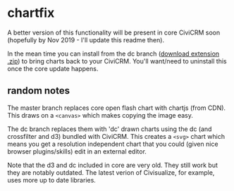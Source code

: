 # chartfix

A better version of this functionality will be present in core CiviCRM soon (hopefully by Nov 2019 - I'll update this readme then).

In the mean time you can install from the dc branch ([download extension .zip](https://github.com/artfulrobot/chartfix/archive/dc.zip)) to bring charts back to your CiviCRM. You'll want/need to uninstall this once the core update happens.

## random notes


The master branch replaces core open flash chart with chartjs (from CDN).
This draws on a `<canvas>` which makes copying the image easy.

The dc branch replaces them with 'dc' drawn charts using the dc (and
crossfilter and d3) bundled with CiviCRM. This creates a `<svg>` chart
which means you get a resolution independent chart that you could (given
nice browser plugins/skills) edit in an external editor.

Note that the d3 and dc included in core are very old. They still work but
they are notably outdated. The latest verion of Civisualize, for example,
uses more up to date libraries.

